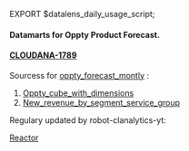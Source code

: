 EXPORT $datalens_daily_usage_script;


#### Datamarts for Oppty Product Forecast.

#### [CLOUDANA-1789](https://st.yandex-team.ru/CLOUDANA-1789)

Sourcess for [oppty_forecast_montly](https://yt.yandex-team.ru/hahn/navigation?path=//home/cloud_analytics/data_swamp/projects/oppty_product_forecast/oppty_forecast_montly_path) :

1.  [Oppty_cube_with_dimensions](https://yt.yandex-team.ru/hahn/navigation?path=//home/cloud_analytics/kulaga/oppty_cube_with_dimensions)
2.  [New_revenue_by_segment_service_group](https://yt.yandex-team.ru/hahn/navigation?path=//home/cloud_analytics/data_swamp/common/plans/2022/new_revenue_by_segment_service_group)

Regulary updated by robot-clanalytics-yt: 

[Reactor](https://reactor.yandex-team.ru/browse?selected=11278433)
